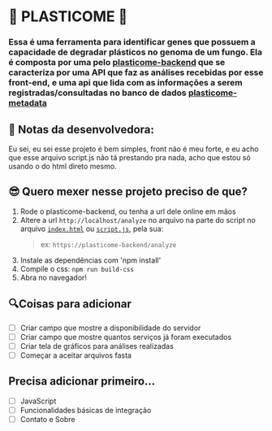 # 🍄 PLASTICOME 🍄
### Essa é uma ferramenta para identificar genes que possuem a capacidade de degradar plásticos no genoma de um fungo. Ela é composta por uma pelo [plasticome-backend](https://github.com/G2BC/plasticome-backend) que se caracteriza por uma API que faz as análises recebidas por esse front-end, e uma api que lida com as informações a serem registradas/consultadas no banco de dados [plasticome-metadata](https://github.com/G2BC/plasticome-metadata)

## 💙 Notas da desenvolvedora:
Eu sei, eu sei esse projeto é bem simples, front não é meu forte, e eu acho que esse arquivo script.js não tá prestando pra nada, acho que estou só usando o do html direto mesmo.


## 😎 Quero mexer nesse projeto preciso de que?
1. Rode o plasticome-backend, ou tenha a url dele online em mãos
2. Altere a url `http://localhost/analyze` no arquivo na parte do script no arquivo [`index.html`](./index.html) ou [`script.js`](./scripts.js), pela sua:
    > ex: `https://plasticome-backend/analyze`
<!-- 3. Como ele está bem simples, é só abrir o html no navegador -->
3. Instale as dependências com 'npm install'
4. Compile o css: `npm run build-css`
5. Abra no navegador!

## 🔍Coisas para adicionar
 - [ ] Criar campo que mostre a disponibilidade do servidor
 - [ ] Criar campo que mostre quantos serviços já foram executados
 - [ ] Criar tela de gráficos para análises realizadas
 - [ ] Começar a aceitar arquivos fasta

## Precisa adicionar primeiro...
 - [ ] JavaScript
 - [ ] Funcionalidades básicas de integração
 - [ ] Contato e Sobre
